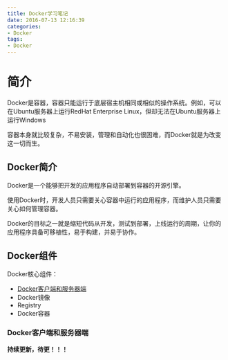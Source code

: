 ```yaml
---
title: Docker学习笔记
date: 2016-07-13 12:16:39
categories: 
- Docker
tags:
- Docker
---
```


# 简介
Docker是容器，容器只能运行于底层宿主机相同或相似的操作系统。例如，可以在Ubuntu服务器上运行RedHat Enterprise Linux，但却无法在Ubuntu服务器上运行Windows

容器本身就比较复杂，不易安装，管理和自动化也很困难，而Docker就是为改变这一切而生。

## Docker简介
Docker是一个能够把开发的应用程序自动部署到容器的开源引擎。

使用Docker时，开发人员只需要关心容器中运行的应用程序，而维护人员只需要关心如何管理容器。

Docker的目标之一就是缩短代码从开发，测试到部署，上线运行的周期，让你的应用程序具备可移植性，易于构建，并易于协作。

## Docker组件
Docker核心组件：

- [Docker客户端和服务器端](#Docker客户端和服务器端)
- Docker镜像
- Registry
- Docker容器

### Docker客户端和服务器端
**持续更新，待更！！！**